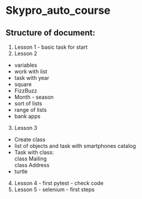 # Skypro_auto_course

## Structure of document:

1. Lesson 1 - basic task for start
2. Lesson 2 
 - variables
 - work with list
 - task with year
 - square 
 - FizzBuzz
 - Month - season
 - sort of lists
 - range of lists
 - bank apps
3. Lesson 3
 - Create class
 - list of objects and task with smartphones catalog
 - Task with class: <br>class Mailing <br>class Address
 - turtle
 4. Lesson 4 - first pytest  - check code
 5. Lesson 5 - selenium - first steps


